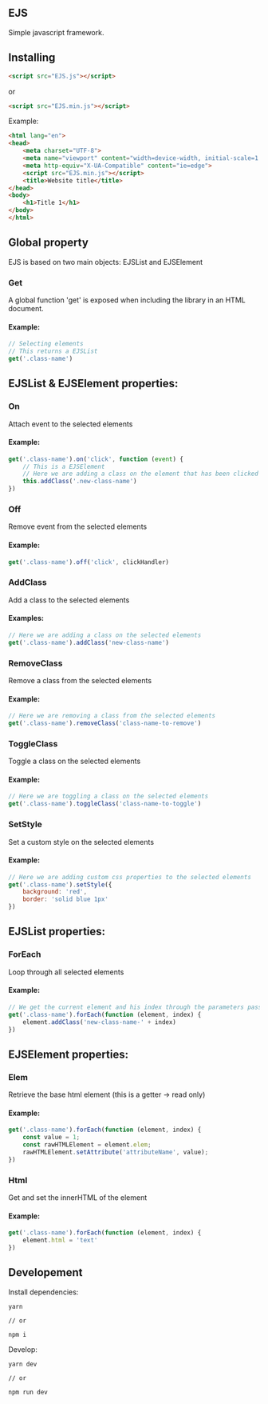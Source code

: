 **EJS**
---
Simple javascript framework.

## Installing

```html
<script src="EJS.js"></script>
```
or
```html
<script src="EJS.min.js"></script>
```

Example:

```html
<html lang="en">
<head>
    <meta charset="UTF-8">
    <meta name="viewport" content="width=device-width, initial-scale=1.0">
    <meta http-equiv="X-UA-Compatible" content="ie=edge">
    <script src="EJS.min.js"></script>
    <title>Website title</title>
</head>
<body>
    <h1>Title 1</h1>
</body>
</html>
```
## Global property

EJS is based on two main objects: EJSList and EJSElement

### Get

A global function 'get' is exposed when including the library in an HTML document.

#### Example:

```js
// Selecting elements
// This returns a EJSList
get('.class-name')
```

## EJSList & EJSElement properties:

### On
Attach event to the selected elements

#### Example: 

```js
get('.class-name').on('click', function (event) {
    // This is a EJSElement
    // Here we are adding a class on the element that has been clicked
    this.addClass('.new-class-name')
})
```

### Off
Remove event from the selected elements

#### Example: 

```js
get('.class-name').off('click', clickHandler)
```

### AddClass
Add a class to the selected elements

#### Examples:

```js
// Here we are adding a class on the selected elements
get('.class-name').addClass('new-class-name')
```

### RemoveClass
Remove a class from the selected elements

#### Example:

```js
// Here we are removing a class from the selected elements
get('.class-name').removeClass('class-name-to-remove')
```

### ToggleClass
Toggle a class on the selected elements

#### Example:

```js
// Here we are toggling a class on the selected elements
get('.class-name').toggleClass('class-name-to-toggle')
```

### SetStyle
Set a custom style on the selected elements

#### Example:

```js
// Here we are adding custom css properties to the selected elements
get('.class-name').setStyle({
    background: 'red',
    border: 'solid blue 1px'
})
```

## EJSList properties:

### ForEach
Loop through all selected elements

#### Example:

```js
// We get the current element and his index through the parameters passed to the handler function
get('.class-name').forEach(function (element, index) {
    element.addClass('new-class-name-' + index)
})
```

## EJSElement properties:

### Elem
Retrieve the base html element (this is a getter -> read only)

#### Example:

```js
get('.class-name').forEach(function (element, index) {
    const value = 1;
    const rawHTMLElement = element.elem;
    rawHTMLElement.setAttribute('attributeName', value);
})
```

### Html
Get and set the innerHTML of the element

#### Example:

```js
get('.class-name').forEach(function (element, index) {
    element.html = 'text'
})
```

## Developement
Install dependencies:
```
yarn

// or

npm i
```
Develop:
```
yarn dev

// or

npm run dev
```
